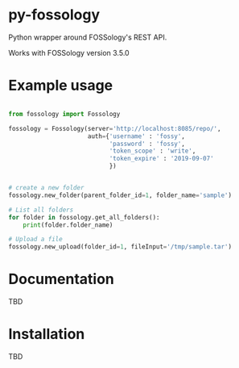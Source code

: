 # py-fossology
Python wrapper around FOSSology's REST API.

Works with FOSSology version 3.5.0

# Example usage
```python

from fossology import Fossology

fossology = Fossology(server='http://localhost:8085/repo/',
                      auth={'username' : 'fossy',
                            'password' : 'fossy',
                            'token_scope' : 'write',
                            'token_expire' : '2019-09-07'
                            })


# create a new folder
fossology.new_folder(parent_folder_id=1, folder_name='sample')

# List all folders
for folder in fossology.get_all_folders():
    print(folder.folder_name)

# Upload a file
fossology.new_upload(folder_id=1, fileInput='/tmp/sample.tar')
```

# Documentation
TBD
  
  
# Installation
TBD
  
